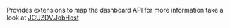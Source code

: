 Provides extensions to map the dashboard API
for more information take a look at [JGUZDV.JobHost](/../JGUZDV.JobHost/src/README)